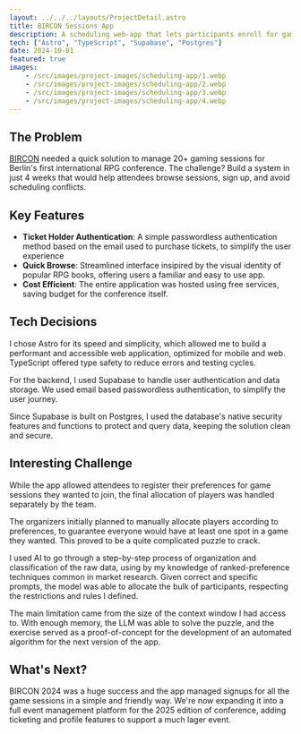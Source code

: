 ```yaml
---
layout: ../../../layouts/ProjectDetail.astro
title: BIRCON Sessions App
description: A scheduling web-app that lets participants enroll for games sessions at the Berlin International RPG Conference
tech: ["Astro", "TypeScript", "Supabase", "Postgres"]
date: 2024-10-01
featured: true
images:
    - /src/images/project-images/scheduling-app/1.webp
    - /src/images/project-images/scheduling-app/2.webp
    - /src/images/project-images/scheduling-app/3.webp
    - /src/images/project-images/scheduling-app/4.webp
---
```


## The Problem

<a href="https://bircon.berlin" target="_blank">BIRCON</a> needed a quick solution to manage 20+ gaming sessions for Berlin's first international RPG conference. The challenge? Build a system in just 4 weeks that would help attendees browse sessions, sign up, and avoid scheduling conflicts.

## Key Features

- **Ticket Holder Authentication**: A simple passwordless authentication method based on the email used to purchase tickets, to simplify the user experience
- **Quick Browse**: Streamlined interface insipired by the visual identity of popular RPG books, offering users a familiar and easy to use app.
- **Cost Efficient**: The entire application was hosted using free services, saving budget for the conference itself.

## Tech Decisions

I chose Astro for its speed and simplicity, which allowed me to build a performant and accessible web application, optimized for mobile and web. TypeScript offered type safety to reduce errors and testing cycles.

For the backend, I used Supabase to handle user authentication and data storage. We used email based passwordless authentication, to simplify the user journey.

Since Supabase is built on Postgres, I used the database's native security features and functions to protect and query data, keeping the solution clean and secure.

## Interesting Challenge

While the app allowed attendees to register their preferences for game sessions they wanted to join, the final allocation of players was handled separately by the team.

The organizers initially planned to manually allocate players according to preferences, to guarantee everyone would have at least one spot in a game they wanted. This proved to be a quite complicated puzzle to crack.

I used AI to go through a step-by-step process of organization and classification of the raw data, using by my knowledge of ranked-preference techniques common in market research. Given correct and specific prompts, the model was able to allocate the bulk of participants, respecting the restrictions and rules I defined.

The main limitation came from the size of the context window I had access to. With enough memory, the LLM was able to solve the puzzle, and the exercise served as a proof-of-concept for the development of an automated algorithm for the next version of the app. 

## What's Next?

BIRCON 2024 was a huge success and the app managed signups for all the game sessions in a simple and friendly way. We're now expanding it into a full event management platform for the 2025 edition of conference, adding ticketing and profile features to support a much lager event.
